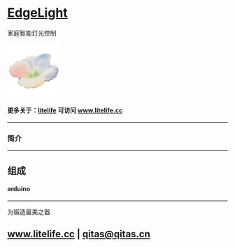 ﻿# [EdgeLight](https://github.com/litfe/EdgeLight) 

家庭智能灯光控制

[![sites](litelife/litelife.png)](http://www.litelife.cc)

#### 更多关于：[litelife](https://github.com/litfe/litelife) 可访问 www.litelife.cc

---

### 简介



---

## 组成

#### arduino

---

为锻造最美之器

##  www.litelife.cc   |   qitas@qitas.cn
